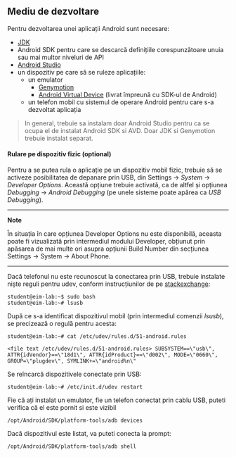 ## Mediu de dezvoltare

Pentru dezvoltarea unei aplicații Android sunt necesare:

- [JDK](https://ocw.cs.pub.ro/courses/eim/tutoriale/java)
- Android SDK pentru care se descarcă definițiile corespunzătoare unuia sau mai multor niveluri de API
- [Android Studio](https://ocw.cs.pub.ro/courses/eim/tutoriale/android_studio)
- un dispozitiv pe care să se ruleze aplicațiile:
  - un emulator
    - [Genymotion](https://ocw.cs.pub.ro/courses/eim/tutoriale/genymotion)
    - [Android Virtual Device](https://ocw.cs.pub.ro/courses/eim/tutoriale/android_virtual_device) (livrat împreună cu SDK-ul de Android)
  - un telefon mobil cu sistemul de operare Android pentru care s-a dezvoltat
  aplicația

> In general, trebuie sa instalam doar Android Studio pentru ca se ocupa el de instalat Android SDK si AVD. Doar JDK si Genymotion trebuie instalat separat.

#### Rulare pe dispozitiv fizic (optional)

Pentru a se putea rula o aplicație pe un dispozitiv mobil fizic,
trebuie să se activeze posibilitatea de depanare prin USB, din Settings →
*System* → *Developer Options*. Această opțiune trebuie activată, ca de
altfel și opțiunea *Debugging* → *Android Debugging* (pe unele sisteme poate
apărea ca *USB Debugging*).
  
---
**Note**

În situația în care opțiunea Developer Options nu este disponibilă, aceasta poate fi vizualizată prin intermediul modului Developer, obțiunut prin apăsarea de mai multe ori asupra opțiunii Build Number din secțiunea Settings → System → About Phone.

---

Dacă telefonul nu este recunoscut la conectarea prin USB, trebuie
instalate niște reguli pentru udev, conform instrucțiunilor de pe
[stackexchange](http://unix.stackexchange.com/questions/119128/linux-mint-16-android-device-not-listed-with-lsusb):

```
student@eim-lab:~$ sudo bash 
student@eim-lab:~# lsusb
```

După ce s-a identificat dispozitivul mobil (prin intermediul comenzii
*lsusb*), se precizează o regulă pentru acesta:

```
student@eim-lab:~# cat /etc/udev/rules.d/51-android.rules

<file text /etc/udev/rules.d/51-android.rules> SUBSYSTEM==\"usb\",
ATTR{idVendor}==\"18d1\", ATTR{idProduct}==\"d002\", MODE=\"0660\",
GROUP=\"plugdev\", SYMLINK+=\"android%n\"
```

Se reîncarcă dispozitivele conectate prin USB:

`student@eim-lab:~# /etc/init.d/udev restart`

Fie că ați instalat un emulator, fie un telefon conectat prin cablu USB,
puteti verifica că el este pornit si este vizibil

`/opt/Android/SDK/platform-tools/adb devices`

Dacă dispozitivul este listat, va puteti conecta la prompt:

`/opt/Android/SDK/platform-tools/adb shell`
